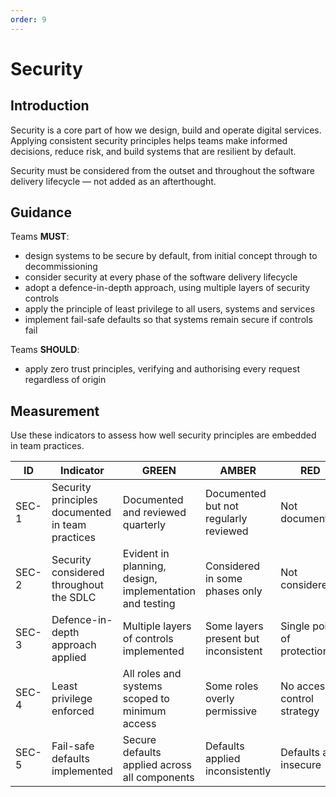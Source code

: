 ```yaml
---
order: 9
---
```

# Security

## Introduction

Security is a core part of how we design, build and operate digital services. Applying consistent security principles helps teams make informed decisions, reduce risk, and build systems that are resilient by default.

Security must be considered from the outset and throughout the software delivery lifecycle — not added as an afterthought.

## Guidance

Teams **MUST**:

- design systems to be secure by default, from initial concept through to decommissioning
- consider security at every phase of the software delivery lifecycle
- adopt a defence-in-depth approach, using multiple layers of security controls
- apply the principle of least privilege to all users, systems and services
- implement fail-safe defaults so that systems remain secure if controls fail

Teams **SHOULD**:

- apply zero trust principles, verifying and authorising every request regardless of origin

## Measurement

Use these indicators to assess how well security principles are embedded in team practices.

| ID    | Indicator                                        | GREEN                                                   | AMBER                                 | RED                        |
| ----- | ------------------------------------------------ | ------------------------------------------------------- | ------------------------------------- | -------------------------- |
| SEC-1 | Security principles documented in team practices | Documented and reviewed quarterly                       | Documented but not regularly reviewed | Not documented             |
| SEC-2 | Security considered throughout the SDLC          | Evident in planning, design, implementation and testing | Considered in some phases only        | Not considered             |
| SEC-3 | Defence-in-depth approach applied                | Multiple layers of controls implemented                 | Some layers present but inconsistent  | Single point of protection |
| SEC-4 | Least privilege enforced                         | All roles and systems scoped to minimum access          | Some roles overly permissive          | No access control strategy |
| SEC-5 | Fail-safe defaults implemented                   | Secure defaults applied across all components           | Defaults applied inconsistently       | Defaults are insecure      |
